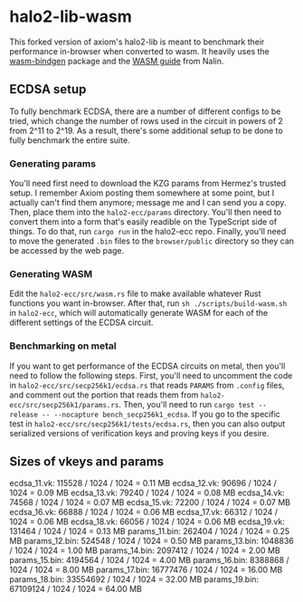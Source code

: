 # halo2-lib-wasm

This forked version of axiom's halo2-lib is meant to benchmark their performance in-browser when converted to wasm. It heavily uses the [wasm-bindgen](https://github.com/rustwasm/wasm-bindgen) package and the [WASM guide](https://zcash.github.io/halo2/user/wasm-port.html) from Nalin.

## ECDSA setup

To fully benchmark ECDSA, there are a number of different configs to be tried, which change the number of rows used in the circuit in powers of 2 from 2^11 to 2^19. As a result, there's some additional setup to be done to fully benchmark the entire suite.

### Generating params

You'll need first need to download the KZG params from Hermez's trusted setup. I remember Axiom posting them somewhere at some point, but I actually can't find them anymore; message me and I can send you a copy. Then, place them into the `halo2-ecc/params` directory. You'll then need to convert them into a form that's easily readible on the TypeScript side of things. To do that, run `cargo run` in the halo2-ecc repo. Finally, you'll need to move the generated `.bin` files to the `browser/public` directory so they can be accessed by the web page.

### Generating WASM

Edit the `halo2-ecc/src/wasm.rs` file to make available whatever Rust functions you want in-browser. After that, run `sh ./scripts/build-wasm.sh` in `halo2-ecc`, which will automatically generate WASM for each of the different settings of the ECDSA circuit.

### Benchmarking on metal

If you want to get performance of the ECDSA circuits on metal, then you'll need to follow the following steps. First, you'll need to uncomment the code in `halo2-ecc/src/secp256k1/ecdsa.rs` that reads `PARAMS` from `.config` files, and comment out the portion that reads them from `halo2-ecc/src/secp256k1/params.rs`. Then, you'll need to run `cargo test --release -- --nocapture bench_secp256k1_ecdsa`. If you go to the specific test in `halo2-ecc/src/secp256k1/tests/ecdsa.rs`, then you can also output serialized versions of verification keys and proving keys if you desire.

## Sizes of vkeys and params

ecdsa_11.vk: 115528 / 1024 / 1024 = 0.11 MB
ecdsa_12.vk: 90696 / 1024 / 1024 = 0.09 MB
ecdsa_13.vk: 79240 / 1024 / 1024 = 0.08 MB
ecdsa_14.vk: 74568 / 1024 / 1024 = 0.07 MB
ecdsa_15.vk: 72200 / 1024 / 1024 = 0.07 MB
ecdsa_16.vk: 66888 / 1024 / 1024 = 0.06 MB
ecdsa_17.vk: 66312 / 1024 / 1024 = 0.06 MB
ecdsa_18.vk: 66056 / 1024 / 1024 = 0.06 MB
ecdsa_19.vk: 131464 / 1024 / 1024 = 0.13 MB
params_11.bin: 262404 / 1024 / 1024 = 0.25 MB
params_12.bin: 524548 / 1024 / 1024 = 0.50 MB
params_13.bin: 1048836 / 1024 / 1024 = 1.00 MB
params_14.bin: 2097412 / 1024 / 1024 = 2.00 MB
params_15.bin: 4194564 / 1024 / 1024 = 4.00 MB
params_16.bin: 8388868 / 1024 / 1024 = 8.00 MB
params_17.bin: 16777476 / 1024 / 1024 = 16.00 MB
params_18.bin: 33554692 / 1024 / 1024 = 32.00 MB
params_19.bin: 67109124 / 1024 / 1024 = 64.00 MB

